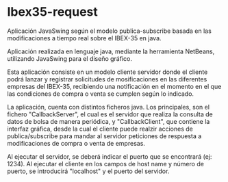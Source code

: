 # Ibex35-request
Aplicación JavaSwing según el modelo publica-subscribe basada en las modificaciones a tiempo real sobre el IBEX-35 en java.

Aplicación realizada en lenguaje java, mediante la herramienta NetBeans, utilizando JavaSwing para el diseño gráfico.

Esta aplicación consiste en un modelo cliente servidor donde el cliente podrá lanzar y registrar solicitudes de mosificaciones en las diferentes empresas del IBEX-35, recibiendo una notificación en el momento en el que las condiciones de compra o venta se cumplen según lo indicado. 

La aplicación, cuenta con distintos ficheros java. Los principales, son el fichero "CallbackServer", el cual es el servidor que realiza la consulta de datos de bolsa de manera periódica, y "CallbackClient", que contiene la interfaz gráfica, desde la cual el cliente puede realzir acciones de publica/subscribe para mandar al servidor peticiones de respuesta a modificaciones de compra o venta de empresas. 

Al ejecutar el servidor, se deberá indicar el puerto que se encontrará (ej: 1234). 
Al ejecutar el cliente en los campos de host name y número de puerto, se introducirá "localhost" y el puerto del servidor.
